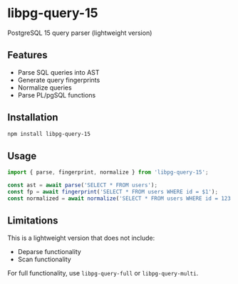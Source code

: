 # libpg-query-15

PostgreSQL 15 query parser (lightweight version)

## Features

- Parse SQL queries into AST
- Generate query fingerprints
- Normalize queries
- Parse PL/pgSQL functions

## Installation

```bash
npm install libpg-query-15
```

## Usage

```javascript
import { parse, fingerprint, normalize } from 'libpg-query-15';

const ast = await parse('SELECT * FROM users');
const fp = await fingerprint('SELECT * FROM users WHERE id = $1');
const normalized = await normalize('SELECT * FROM users WHERE id = 123');
```

## Limitations

This is a lightweight version that does not include:
- Deparse functionality
- Scan functionality

For full functionality, use `libpg-query-full` or `libpg-query-multi`.
